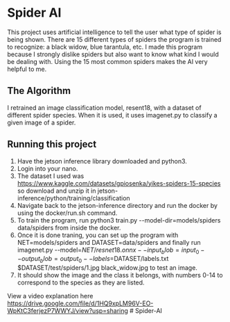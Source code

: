 # Spider AI

This project uses artificial intelligence to tell the user what type of spider is being shown. There are 15 different types of spiders the program is trained to recognize: a black widow, blue tarantula, etc. I made this program because I strongly dislike spiders but also want to know what kind I would be dealing with. Using the 15 most common spiders makes the AI very helpful to me.


## The Algorithm

I retrained an image classification model, resent18, with a dataset of different spider species. When it is used, it uses imagenet.py to classify a given image of a spider.

## Running this project

1. Have the jetson inference library downloaded and python3.
2. Login into your nano.
3. The dataset I used was https://www.kaggle.com/datasets/gpiosenka/yikes-spiders-15-species so download and unzip it in jetson-inference/python/training/classification
4. Navigate back to the jetson-inference directory and run the docker by using the docker/run.sh command.
5. To train the program, run python3 train.py --model-dir=models/spiders data/spiders from inside the docker.
6. Once it is done traning, you can set up the program with NET=models/spiders and DATASET=data/spiders and finally run imagenet.py --model=$NET/resnet18.onnx --input_blob=input_0 --output_blob=output_0 --labels=$DATASET/labels.txt $DATASET/test/spiders/1.jpg black_widow.jpg to test an image.
7. It should show the image and the class it belongs, with numbers 0-14 to correspond to the species as they are listed.

View a video explanation here https://drive.google.com/file/d/1HQ9xpLM96V-EO-WpKtC3ferjezP7WWYJ/view?usp=sharing # Spider-AI
